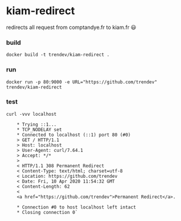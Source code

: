 # kiam-redirect

redirects all request from comptandye.fr to kiam.fr :smiley:

### build 
`docker build -t trendev/kiam-redirect .`

### run
`docker run -p 80:9000 -e URL="https://github.com/trendev" trendev/kiam-redirect`

### test
`curl -vvv localhost`

```
    * Trying ::1...
    * TCP_NODELAY set
    * Connected to localhost (::1) port 80 (#0)
    > GET / HTTP/1.1
    > Host: localhost
    > User-Agent: curl/7.64.1
    > Accept: */*
    > 
    < HTTP/1.1 308 Permanent Redirect
    < Content-Type: text/html; charset=utf-8
    < Location: https://github.com/trendev
    < Date: Fri, 10 Apr 2020 11:54:32 GMT
    < Content-Length: 62
    < 
    <a href="https://github.com/trendev">Permanent Redirect</a>.

    * Connection #0 to host localhost left intact
    * Closing connection 0`